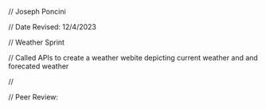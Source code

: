 // Joseph Poncini

 // Date Revised: 12/4/2023

 // Weather Sprint

 // Called APIs to create a weather webite depicting current weather and and forecated weather

 //

// Peer Review:
